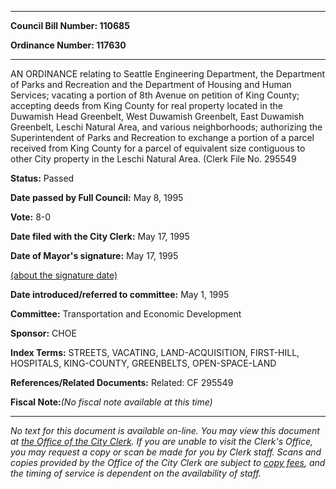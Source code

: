

********

**Council Bill Number: 110685**
   
**Ordinance Number: 117630**
********

 AN ORDINANCE relating to Seattle Engineering Department, the Department of Parks and Recreation and the Department of Housing and Human Services; vacating a portion of 8th Avenue on petition of King County; accepting deeds from King County for real property located in the Duwamish Head Greenbelt, West Duwamish Greenbelt, East Duwamish Greenbelt, Leschi Natural Area, and various neighborhoods; authorizing the Superintendent of Parks and Recreation to exchange a portion of a parcel received from King County for a parcel of equivalent size contiguous to other City property in the Leschi Natural Area. (Clerk File No. 295549

**Status:** Passed
   
**Date passed by Full Council:** May 8, 1995
   
**Vote:** 8-0
   
**Date filed with the City Clerk:** May 17, 1995
   
**Date of Mayor's signature:** May 17, 1995
   
[(about the signature date)](/~public/approvaldate.htm)
   
   
   
**Date introduced/referred to committee:** May 1, 1995
   
**Committee:** Transportation and Economic Development
   
**Sponsor:** CHOE
   
   
**Index Terms:** STREETS, VACATING, LAND-ACQUISITION, FIRST-HILL, HOSPITALS, KING-COUNTY, GREENBELTS, OPEN-SPACE-LAND

**References/Related Documents:** Related: CF 295549

**Fiscal Note:**_(No fiscal note available at this time)_
********

_No text for this document is available on-line. You may view this document at [the Office of the City Clerk](http://www.seattle.gov/leg/clerk/contactUs.htm). If you are unable to visit the Clerk's Office, you may request a copy or scan be made for you by Clerk staff. Scans and copies provided by the Office of the City Clerk are subject to [copy fees](http://clerk.seattle.gov/~public/clerkfees.htm), and the timing of service is dependent on the availability of staff._

